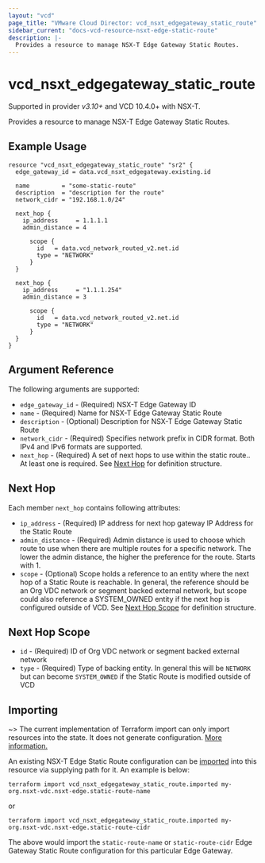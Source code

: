 ```yaml
---
layout: "vcd"
page_title: "VMware Cloud Director: vcd_nsxt_edgegateway_static_route"
sidebar_current: "docs-vcd-resource-nsxt-edge-static-route"
description: |-
  Provides a resource to manage NSX-T Edge Gateway Static Routes.
---
```


# vcd\_nsxt\_edgegateway\_static\_route

Supported in provider *v3.10+* and VCD 10.4.0+ with NSX-T.

Provides a resource to manage NSX-T Edge Gateway Static Routes.

## Example Usage

```hcl
resource "vcd_nsxt_edgegateway_static_route" "sr2" {
  edge_gateway_id = data.vcd_nsxt_edgegateway.existing.id

  name         = "some-static-route"
  description  = "description for the route"
  network_cidr = "192.168.1.0/24"

  next_hop {
    ip_address     = 1.1.1.1
    admin_distance = 4

	  scope {
	    id   = data.vcd_network_routed_v2.net.id
	    type = "NETWORK"
	  }
  }

  next_hop {
    ip_address     = "1.1.1.254"
    admin_distance = 3

	  scope {
	    id   = data.vcd_network_routed_v2.net.id
	    type = "NETWORK"
	  }
  }
}
```

## Argument Reference

The following arguments are supported:

* `edge_gateway_id` - (Required) NSX-T Edge Gateway ID
* `name` - (Required) Name for NSX-T Edge Gateway Static Route
* `description` - (Optional) Description for NSX-T Edge Gateway Static Route
* `network_cidr` - (Required) Specifies network prefix in CIDR format. Both IPv4 and IPv6 formats
  are supported.
* `next_hop` - (Required) A set of next hops to use within the static route.. At least one is
  required. See [Next Hop](#next-hop) for definition structure.

<a id="next-hop"></a>
## Next Hop

Each member `next_hop` contains following attributes:

* `ip_address` - (Required) IP address for next hop gateway IP Address for the Static Route
* `admin_distance` - (Required) Admin distance is used to choose which route to use when there are
  multiple routes for a specific network. The lower the admin distance, the higher the preference
  for the route. Starts with 1.
* `scope` - (Optional) Scope holds a reference to an entity where the next hop of a Static Route is
reachable. In general, the reference should be an Org VDC network or segment backed external
network, but scope could also reference a SYSTEM_OWNED entity if the next hop is configured outside
of VCD. See [Next Hop Scope](#next-hop-scope) for definition structure.

<a id="next-hop-scope"></a>
## Next Hop Scope

* `id` - (Required) ID of Org VDC network or segment backed external network
* `type` - (Required) Type of backing entity. In general this will be `NETWORK` but can become
  `SYSTEM_OWNED` if the Static Route is modified outside of VCD

## Importing

~> The current implementation of Terraform import can only import resources into the state.
It does not generate configuration. [More information.](https://www.terraform.io/docs/import/)

An existing NSX-T Edge Static Route configuration can be [imported][docs-import] into this
resource via supplying path for it. An example is below:

[docs-import]: https://www.terraform.io/docs/import/

```
terraform import vcd_nsxt_edgegateway_static_route.imported my-org.nsxt-vdc.nsxt-edge.static-route-name
```

or 

```
terraform import vcd_nsxt_edgegateway_static_route.imported my-org.nsxt-vdc.nsxt-edge.static-route-cidr
```

The above would import the `static-route-name` or `static-route-cidr` Edge Gateway Static Route
configuration for this particular Edge Gateway.
